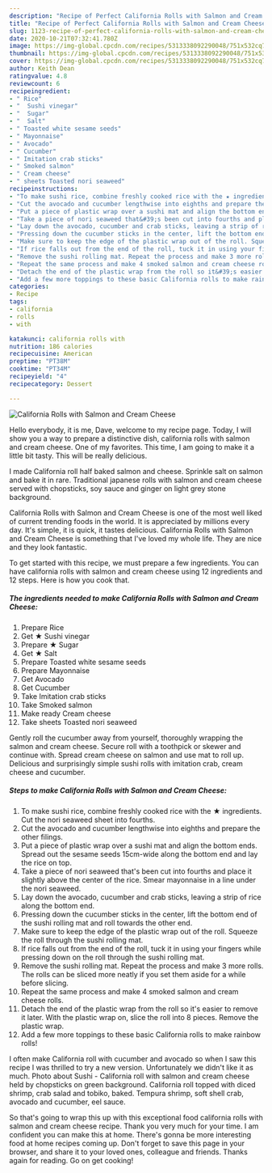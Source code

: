 ```yaml
---
description: "Recipe of Perfect California Rolls with Salmon and Cream Cheese"
title: "Recipe of Perfect California Rolls with Salmon and Cream Cheese"
slug: 1123-recipe-of-perfect-california-rolls-with-salmon-and-cream-cheese
date: 2020-10-21T07:32:41.780Z
image: https://img-global.cpcdn.com/recipes/5313338092290048/751x532cq70/california-rolls-with-salmon-and-cream-cheese-recipe-main-photo.jpg
thumbnail: https://img-global.cpcdn.com/recipes/5313338092290048/751x532cq70/california-rolls-with-salmon-and-cream-cheese-recipe-main-photo.jpg
cover: https://img-global.cpcdn.com/recipes/5313338092290048/751x532cq70/california-rolls-with-salmon-and-cream-cheese-recipe-main-photo.jpg
author: Keith Dean
ratingvalue: 4.8
reviewcount: 6
recipeingredient:
- " Rice"
- "  Sushi vinegar"
- "  Sugar"
- "  Salt"
- " Toasted white sesame seeds"
- " Mayonnaise"
- " Avocado"
- " Cucumber"
- " Imitation crab sticks"
- " Smoked salmon"
- " Cream cheese"
- " sheets Toasted nori seaweed"
recipeinstructions:
- "To make sushi rice, combine freshly cooked rice with the ★ ingredients. Cut the nori seaweed sheet into fourths."
- "Cut the avocado and cucumber lengthwise into eighths and prepare the other filings."
- "Put a piece of plastic wrap over a sushi mat and align the bottom ends. Spread out the sesame seeds 15cm-wide along the bottom end and lay the rice on top."
- "Take a piece of nori seaweed that&#39;s been cut into fourths and place it slightly above the center of the rice. Smear mayonnaise in a line under the nori seaweed."
- "Lay down the avocado, cucumber and crab sticks, leaving a strip of rice along the bottom end."
- "Pressing down the cucumber sticks in the center, lift the bottom end of the sushi rolling mat and roll towards the other end."
- "Make sure to keep the edge of the plastic wrap out of the roll. Squeeze the roll through the sushi rolling mat."
- "If rice falls out from the end of the roll, tuck it in using your fingers while pressing down on the roll through the sushi rolling mat."
- "Remove the sushi rolling mat. Repeat the process and make 3 more rolls. The rolls can be sliced more neatly if you set them aside for a while before slicing."
- "Repeat the same process and make 4 smoked salmon and cream cheese rolls."
- "Detach the end of the plastic wrap from the roll so it&#39;s easier to remove it later. With the plastic wrap on, slice the roll into 8 pieces. Remove the plastic wrap."
- "Add a few more toppings to these basic California rolls to make rainbow rolls!"
categories:
- Recipe
tags:
- california
- rolls
- with

katakunci: california rolls with 
nutrition: 186 calories
recipecuisine: American
preptime: "PT38M"
cooktime: "PT34M"
recipeyield: "4"
recipecategory: Dessert

---
```



![California Rolls with Salmon and Cream Cheese](https://img-global.cpcdn.com/recipes/5313338092290048/751x532cq70/california-rolls-with-salmon-and-cream-cheese-recipe-main-photo.jpg)

Hello everybody, it is me, Dave, welcome to my recipe page. Today, I will show you a way to prepare a distinctive dish, california rolls with salmon and cream cheese. One of my favorites. This time, I am going to make it a little bit tasty. This will be really delicious.

I made California roll half baked salmon and cheese. Sprinkle salt on salmon and bake it in rare. Traditional japanese rolls with salmon and cream cheese served with chopsticks, soy sauce and ginger on light grey stone background.

California Rolls with Salmon and Cream Cheese is one of the most well liked of current trending foods in the world. It is appreciated by millions every day. It's simple, it is quick, it tastes delicious. California Rolls with Salmon and Cream Cheese is something that I've loved my whole life. They are nice and they look fantastic.


To get started with this recipe, we must prepare a few ingredients. You can have california rolls with salmon and cream cheese using 12 ingredients and 12 steps. Here is how you cook that.

<!--inarticleads1-->

##### The ingredients needed to make California Rolls with Salmon and Cream Cheese:

1. Prepare  Rice
1. Get  ★ Sushi vinegar
1. Prepare  ★ Sugar
1. Get  ★ Salt
1. Prepare  Toasted white sesame seeds
1. Prepare  Mayonnaise
1. Get  Avocado
1. Get  Cucumber
1. Take  Imitation crab sticks
1. Take  Smoked salmon
1. Make ready  Cream cheese
1. Take  sheets Toasted nori seaweed


Gently roll the cucumber away from yourself, thoroughly wrapping the salmon and cream cheese. Secure roll with a toothpick or skewer and continue with. Spread cream cheese on salmon and use mat to roll up. Delicious and surprisingly simple sushi rolls with imitation crab, cream cheese and cucumber. 

<!--inarticleads2-->

##### Steps to make California Rolls with Salmon and Cream Cheese:

1. To make sushi rice, combine freshly cooked rice with the ★ ingredients. Cut the nori seaweed sheet into fourths.
1. Cut the avocado and cucumber lengthwise into eighths and prepare the other filings.
1. Put a piece of plastic wrap over a sushi mat and align the bottom ends. Spread out the sesame seeds 15cm-wide along the bottom end and lay the rice on top.
1. Take a piece of nori seaweed that&#39;s been cut into fourths and place it slightly above the center of the rice. Smear mayonnaise in a line under the nori seaweed.
1. Lay down the avocado, cucumber and crab sticks, leaving a strip of rice along the bottom end.
1. Pressing down the cucumber sticks in the center, lift the bottom end of the sushi rolling mat and roll towards the other end.
1. Make sure to keep the edge of the plastic wrap out of the roll. Squeeze the roll through the sushi rolling mat.
1. If rice falls out from the end of the roll, tuck it in using your fingers while pressing down on the roll through the sushi rolling mat.
1. Remove the sushi rolling mat. Repeat the process and make 3 more rolls. The rolls can be sliced more neatly if you set them aside for a while before slicing.
1. Repeat the same process and make 4 smoked salmon and cream cheese rolls.
1. Detach the end of the plastic wrap from the roll so it&#39;s easier to remove it later. With the plastic wrap on, slice the roll into 8 pieces. Remove the plastic wrap.
1. Add a few more toppings to these basic California rolls to make rainbow rolls!


I often make California roll with cucumber and avocado so when I saw this recipe I was thrilled to try a new version. Unfortunately we didn&#39;t like it as much. Photo about Sushi - California roll with salmon and cream cheese held by chopsticks on green background. California roll topped with diced shrimp, crab salad and tobiko, baked. Tempura shrimp, soft shell crab, avocado and cucumber, eel sauce. 

So that's going to wrap this up with this exceptional food california rolls with salmon and cream cheese recipe. Thank you very much for your time. I am confident you can make this at home. There's gonna be more interesting food at home recipes coming up. Don't forget to save this page in your browser, and share it to your loved ones, colleague and friends. Thanks again for reading. Go on get cooking!
